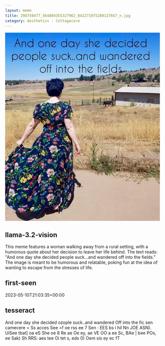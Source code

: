 ```yaml
---
layout: meme
title: 298750477_564804355327962_842271975289137657_n.jpg
category: Aesthetics - Cottagecore
---
```


<div markdown="0"><a href="298750477_564804355327962_842271975289137657_n.jpg"><img class="photo" src="298750477_564804355327962_842271975289137657_n.jpg" /></a>

<h2>llama-3.2-vision</h2>
<p title="Llama-3.2-11B is a really good model that probably gets the visual details right but doesn't understand literary or media references, and often fails to accurately represent the physical arrangement of objects and the implied relationships between the objects.">This meme features a woman walking away from a rural setting, with a humorous quote about her decision to leave her life behind. The text reads: &quot;And one day she decided people suck...and wandered off into the fields.&quot; The image is meant to be humorous and relatable, poking fun at the idea of wanting to escape from the stresses of life.</p>

<h2>first-seen</h2>
<p title="Because Git doesn't preserve file modification times, this metadata file contains the file's modification time when it was added to the library.">2023-05-10T21:03:35+00:00</p>

<h2>tesseract</h2>
<p title="Tesseract is often terrible and just gives a lot of nonsense characters, but it used to be the state of the art, and usually it is better at correctly representing text than llama-3.2-vision-11b.">And one day she decided ozople suck..and wandered Off into the fic sen camecere = Ss acces See =f oe rss ee 7 Sen : EES bs i hil Nn JOE ASN). UiSee tbat] oa eS She oe 8 Re ae Oe ey, ae VE OO a ee Sc, BAe | bee POs, ee Sak) Sh RRS: aes tee Oi tet s, eds 0) Oem sis ey ec fT</p>

</div>

